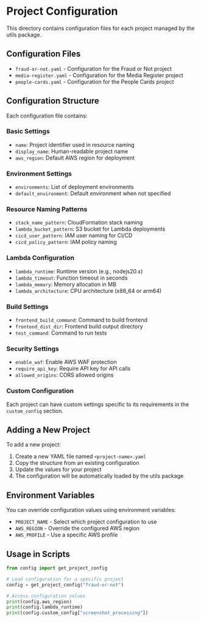 # Project Configuration

This directory contains configuration files for each project managed by the utils package.

## Configuration Files

- `fraud-or-not.yaml` - Configuration for the Fraud or Not project
- `media-register.yaml` - Configuration for the Media Register project
- `people-cards.yaml` - Configuration for the People Cards project

## Configuration Structure

Each configuration file contains:

### Basic Settings

- `name`: Project identifier used in resource naming
- `display_name`: Human-readable project name
- `aws_region`: Default AWS region for deployment

### Environment Settings

- `environments`: List of deployment environments
- `default_environment`: Default environment when not specified

### Resource Naming Patterns

- `stack_name_pattern`: CloudFormation stack naming
- `lambda_bucket_pattern`: S3 bucket for Lambda deployments
- `cicd_user_pattern`: IAM user naming for CI/CD
- `cicd_policy_pattern`: IAM policy naming

### Lambda Configuration

- `lambda_runtime`: Runtime version (e.g., nodejs20.x)
- `lambda_timeout`: Function timeout in seconds
- `lambda_memory`: Memory allocation in MB
- `lambda_architecture`: CPU architecture (x86_64 or arm64)

### Build Settings

- `frontend_build_command`: Command to build frontend
- `frontend_dist_dir`: Frontend build output directory
- `test_command`: Command to run tests

### Security Settings

- `enable_waf`: Enable AWS WAF protection
- `require_api_key`: Require API key for API calls
- `allowed_origins`: CORS allowed origins

### Custom Configuration

Each project can have custom settings specific to its requirements in the `custom_config` section.

## Adding a New Project

To add a new project:

1. Create a new YAML file named `<project-name>.yaml`
2. Copy the structure from an existing configuration
3. Update the values for your project
4. The configuration will be automatically loaded by the utils package

## Environment Variables

You can override configuration values using environment variables:

- `PROJECT_NAME` - Select which project configuration to use
- `AWS_REGION` - Override the configured AWS region
- `AWS_PROFILE` - Use a specific AWS profile

## Usage in Scripts

```python
from config import get_project_config

# Load configuration for a specific project
config = get_project_config("fraud-or-not")

# Access configuration values
print(config.aws_region)
print(config.lambda_runtime)
print(config.custom_config["screenshot_processing"])
```
